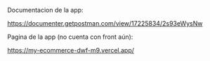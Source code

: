 Documentacion de la app:

https://documenter.getpostman.com/view/17225834/2s93eWysNw

Pagina de la app (no cuenta con front aún):

https://my-ecommerce-dwf-m9.vercel.app/
